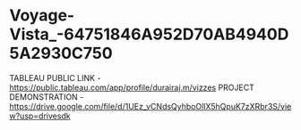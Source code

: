 # Voyage-Vista_-64751846A952D70AB4940D5A2930C750

TABLEAU PUBLIC LINK - https://public.tableau.com/app/profile/durairaj.m/vizzes
PROJECT DEMONSTRATION - https://drive.google.com/file/d/1UEz_vCNdsQyhboOllX5hQpuK7zXRbr3S/view?usp=drivesdk

